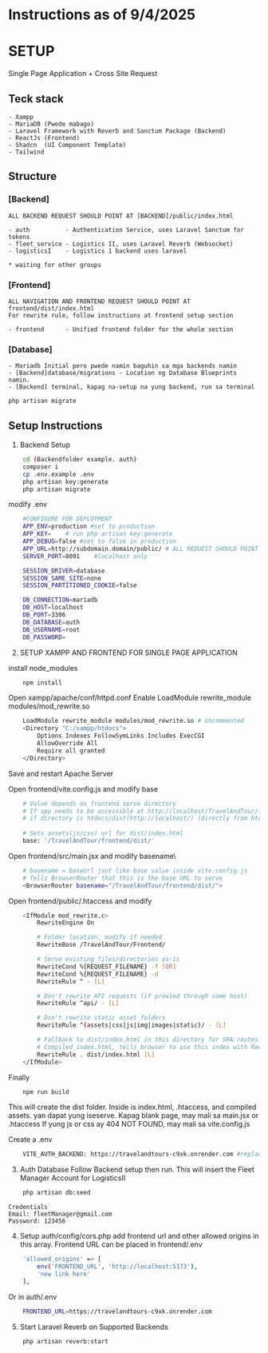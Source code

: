 # Instructions as of 9/4/2025
# SETUP
Single Page Application + Cross Site Request

##  Teck stack
    - Xampp
    - MariaDB (Pwede mabago)
    - Laravel Framework with Reverb and Sanctum Package (Backend)
    - ReactJs (Frontend)
    - Shadcn  (UI Component Template)
    - Tailwind

##  Structure
### [Backend]
    ALL BACKEND REQUEST SHOULD POINT AT [BACKEND]/public/index.html

    - auth          - Authentication Service, uses Laravel Sanctum for tokens
    - fleet_service - Logistics II, uses Laravel Reverb (Websocket)
    - logisticsI    - Logistics 1 backend uses laravel

    * waiting for other groups

### [Frontend]
    ALL NAVIGATION AND FRONTEND REQUEST SHOULD POINT AT frontend/dist/index.html
    For rewrite rule, follow instructions at frontend setup section

    - frontend      - Unified frontend folder for the whole section

### [Database]

    - Mariadb Initial pero pwede namin baguhin sa mga backends namin
    - [Backend]database/migrations - Location ng Database Blueprints namin.
    - [Backend] terminal, kapag na-setup na yung backend, run sa terminal
    
    php artisan migrate

## Setup Instructions
1. Backend Setup
```bash
    cd (Backendfolder example. auth)
    composer i
    cp .env.example .env
    php artisan key:generate
    php artisan migrate
```


modify .env
```bash
    #CONFIGURE FOR DEPLOYMENT
    APP_ENV=production #set to production
    APP_KEY=    # run php artisan key:generate
    APP_DEBUG=false #set to false in production
    APP_URL=http://subdomain.domain/public/ # ALL REQUEST SHOULD POINT AT public/ folder
    SERVER_PORT=8091    #localhost only

    SESSION_DRIVER=database
    SESSION_SAME_SITE=none
    SESSION_PARTITIONED_COOKIE=false

    DB_CONNECTION=mariadb
    DB_HOST=localhost
    DB_PORT=3306
    DB_DATABASE=auth
    DB_USERNAME=root
    DB_PASSWORD=
```

2. SETUP XAMPP AND FRONTEND FOR SINGLE PAGE APPLICATION

install node_modules
```bash
    npm install
```

Open xampp/apache/conf/httpd.conf
Enable LoadModule rewrite_module modules/mod_rewrite.so
```bash
    LoadModule rewrite_module modules/mod_rewrite.so # Uncommented
    <Directory "C:/xampp/htdocs">
        Options Indexes FollowSymLinks Includes ExecCGI
        AllowOverride All
        Require all granted
    </Directory>
```
Save and restart Apache Server

Open frontend/vite.config.js and modify base
```bash
    # Value depends on frontend serve directory
    # If app needs to be accessible at http://localhost/TravelAndTour/frontend/ → keep base: '/TravelAndTour/frontend/'.
    # if directory is htdocs/dist(http://localhost/) (directly from htdocs/dist) → change base: '/' and rebuild.
    
    # Sets assets(js/css) url for dist/index.html
    base: '/TravelAndTour/frontend/dist/'
```

Open frontend/src/main.jsx and modify basename\
```bash
    # basename = baseUrl jsut like base value inside vite.config.js
    # Tells BrowserRouter that this is the base URL to serve
    <BrowserRouter basename="/TravelAndTour/frontend/dist/">
```

Open frontend/public/.htaccess and modify
```bash
    <IfModule mod_rewrite.c>
        RewriteEngine On

        # Folder location, modify if needed
        RewriteBase /TravelAndTour/Frontend/

        # Serve existing files/directories as-is
        RewriteCond %{REQUEST_FILENAME} -f [OR]
        RewriteCond %{REQUEST_FILENAME} -d
        RewriteRule ^ - [L]

        # Don't rewrite API requests (if proxied through same host)
        RewriteRule ^api/ - [L]

        # Don't rewrite static asset folders
        RewriteRule ^(assets|css|js|img|images|static)/ - [L]

        # Fallback to dist/index.html in this directory for SPA routes
        # Compiled index.html, tells browser to use this index with RewriteRule
        RewriteRule . dist/index.html [L]
    </IfModule>
```

Finally
```bash
    npm run build
```

This will create the dist folder. Inside is index.html, .htaccess, and compiled assets. yan dapat yung iseserve.
Kapag blank page, may mali sa main.jsx or .htaccess
If yung js or css ay 404 NOT FOUND, may mali sa vite.config.js

Create a .env
```bash
    VITE_AUTH_BACKEND: https://travelandtours-c9xk.onrender.com #replace with the auth backend url
```

3. Auth Database
Follow Backend setup then run. This will insert the Fleet Manager Account for LogisticsII
```bash
    php artisan db:seed
```
    Credentials
    Email: fleetManager@gmail.com
    Password: 123456

4. Setup auth/config/cors.php
add frontend url and other allowed origins in this array. Frontend URL can be placed in frontend/.env
```bash
    'allowed_origins' => [
        env('FRONTEND_URL', 'http://localhost:5173'),
        'new link here'
    ],
```
Or in auth/.env

```bash
    FRONTEND_URL=https://travelandtours-c9xk.onrender.com
```

5. Start Laravel Reverb on Supported Backends

```bash
    php artisan reverb:start
    
```




        


        
